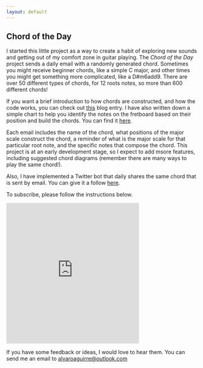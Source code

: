 ```yaml
---
layout: default
---
```


## Chord of the Day

I started this little project as a way to create a habit of exploring new sounds and getting out of my comfort zone in guitar playing. The *Chord of the Day* project sends a daily email with a randomly generated chord. Sometimes you might receive beginner chords, like a simple C major, and other times you might get something more complicated, like a D#m6add9. There are over 50 different types of chords, for 12 roots notes, so more than 600 different chords! 

If you want a brief introduction to how chords are constructed, and how the code works, you can check out <a href = "./blog/chord_of_the_day.html" target = "_blank">this</a> blog entry. I have also written down a simple chart to help you identify the notes on the fretboard based on their position and build the chords. You can find it <a href = "guitar_chart.html" target = "_blank">here</a>.

Each email includes the name of the chord, what positions of the major scale construct the chord, a reminder of what is the major scale for that particular root note, and the specific notes that compose the chord. This project is at an early development stage, so I expect to add msore features, including suggested chord diagrams (remember there are many ways to play the same chord!).

Also, I have implemented a Twitter bot that daily shares the same chord that is sent by email. You can give it a follow <a href = "https://twitter.com/chord_of_day" target = "_blank">here</a>.

To subscribe, please follow the instructions below. 

<iframe src="https://docs.google.com/forms/d/e/1FAIpQLSdnaNDYXUnJQhl9URNfU7zzuyrt8Jkk5ZBuw05mVb_AosaXuQ/viewform?embedded=true" width="350" height="371" frameborder="0" marginheight="0" marginwidth="0">Loading…</iframe>

If you have some feedback or ideas, I would love to hear them. You can send me an email to <a href="mailto:alvaroaguirre@outlook.com">alvaroaguirre@outlook.com</a>